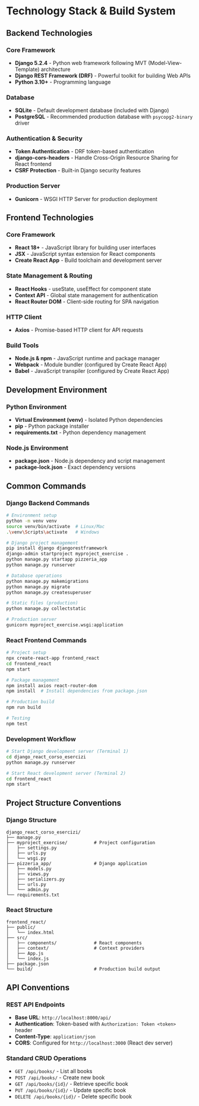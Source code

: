 # Technology Stack & Build System

## Backend Technologies

### Core Framework
- **Django 5.2.4** - Python web framework following MVT (Model-View-Template) architecture
- **Django REST Framework (DRF)** - Powerful toolkit for building Web APIs
- **Python 3.10+** - Programming language

### Database
- **SQLite** - Default development database (included with Django)
- **PostgreSQL** - Recommended production database with `psycopg2-binary` driver

### Authentication & Security
- **Token Authentication** - DRF token-based authentication
- **django-cors-headers** - Handle Cross-Origin Resource Sharing for React frontend
- **CSRF Protection** - Built-in Django security features

### Production Server
- **Gunicorn** - WSGI HTTP Server for production deployment

## Frontend Technologies

### Core Framework
- **React 18+** - JavaScript library for building user interfaces
- **JSX** - JavaScript syntax extension for React components
- **Create React App** - Build toolchain and development server

### State Management & Routing
- **React Hooks** - useState, useEffect for component state
- **Context API** - Global state management for authentication
- **React Router DOM** - Client-side routing for SPA navigation

### HTTP Client
- **Axios** - Promise-based HTTP client for API requests

### Build Tools
- **Node.js & npm** - JavaScript runtime and package manager
- **Webpack** - Module bundler (configured by Create React App)
- **Babel** - JavaScript transpiler (configured by Create React App)

## Development Environment

### Python Environment
- **Virtual Environment (venv)** - Isolated Python dependencies
- **pip** - Python package installer
- **requirements.txt** - Python dependency management

### Node.js Environment
- **package.json** - Node.js dependency and script management
- **package-lock.json** - Exact dependency versions

## Common Commands

### Django Backend Commands
```bash
# Environment setup
python -m venv venv
source venv/bin/activate  # Linux/Mac
.\venv\Scripts\activate   # Windows

# Django project management
pip install django djangorestframework
django-admin startproject myproject_exercise .
python manage.py startapp pizzeria_app
python manage.py runserver

# Database operations
python manage.py makemigrations
python manage.py migrate
python manage.py createsuperuser

# Static files (production)
python manage.py collectstatic

# Production server
gunicorn myproject_exercise.wsgi:application
```

### React Frontend Commands
```bash
# Project setup
npx create-react-app frontend_react
cd frontend_react
npm start

# Package management
npm install axios react-router-dom
npm install  # Install dependencies from package.json

# Production build
npm run build

# Testing
npm test
```

### Development Workflow
```bash
# Start Django development server (Terminal 1)
cd django_react_corso_esercizi
python manage.py runserver

# Start React development server (Terminal 2)
cd frontend_react
npm start
```

## Project Structure Conventions

### Django Structure
```
django_react_corso_esercizi/
├── manage.py
├── myproject_exercise/          # Project configuration
│   ├── settings.py
│   ├── urls.py
│   └── wsgi.py
├── pizzeria_app/                # Django application
│   ├── models.py
│   ├── views.py
│   ├── serializers.py
│   ├── urls.py
│   └── admin.py
└── requirements.txt
```

### React Structure
```
frontend_react/
├── public/
│   └── index.html
├── src/
│   ├── components/              # React components
│   ├── context/                 # Context providers
│   ├── App.js
│   └── index.js
├── package.json
└── build/                       # Production build output
```

## API Conventions

### REST API Endpoints
- **Base URL**: `http://localhost:8000/api/`
- **Authentication**: Token-based with `Authorization: Token <token>` header
- **Content-Type**: `application/json`
- **CORS**: Configured for `http://localhost:3000` (React dev server)

### Standard CRUD Operations
- `GET /api/books/` - List all books
- `POST /api/books/` - Create new book
- `GET /api/books/{id}/` - Retrieve specific book
- `PUT /api/books/{id}/` - Update specific book
- `DELETE /api/books/{id}/` - Delete specific book